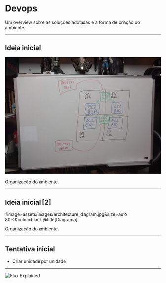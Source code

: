# Devops #

Um overview sobre as soluções adotadas e a forma de criação do ambiente.

---

## Ideia inicial ##

![Diagrama](assets/architecture_diagram.jpg)

Organização do ambiente.

---

## Ideia inicial [2] ##

?image=assets/images/architecture_diagram.jpg&size=auto 80%&color=black @title[Diagrama]

Organização do ambiente.

---

## Tentativa inicial ##

- Criar unidade por unidade

---

![Flux Explained](https://facebook.github.io/flux/img/flux-simple-f8-diagram-explained-1300w.png)
